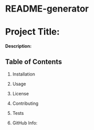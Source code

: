 # README-generator

# Project Title: 
#### Description: 

## Table of Contents
1. Installation

2. Usage

3. License

4. Contributing

5. Tests

6. GitHub Info: 